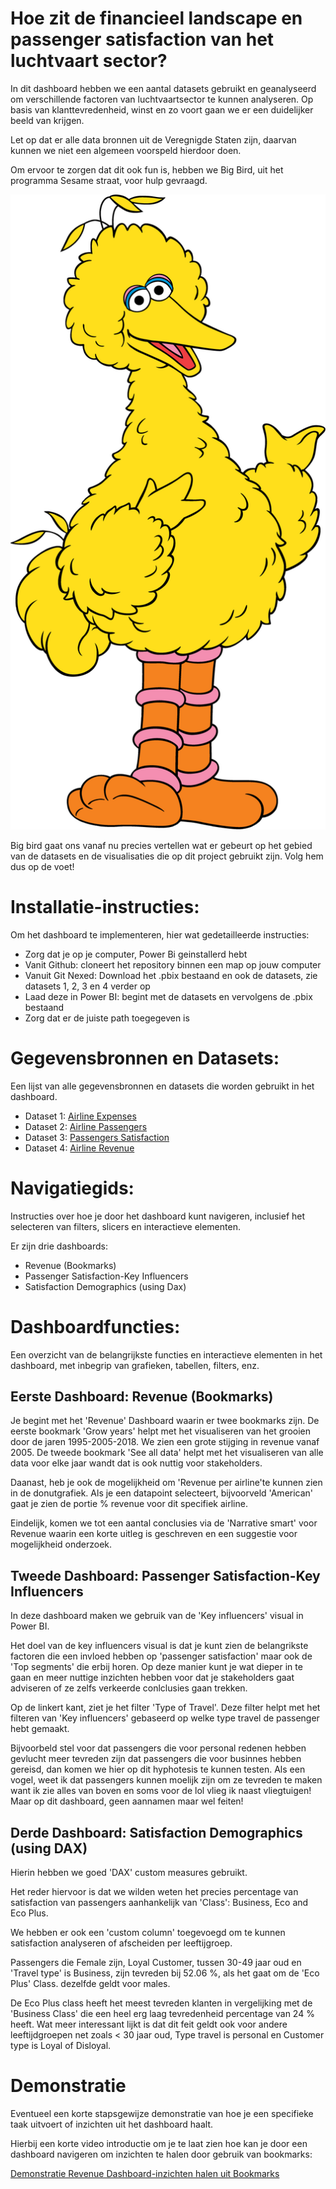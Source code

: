 
# Hoe zit de financieel landscape en passenger satisfaction van het luchtvaart sector?

In dit dashboard hebben we een aantal datasets gebruikt en geanalyseerd om verschillende factoren van luchtvaartsector te kunnen analyseren. Op basis van klanttevredenheid, winst en zo voort gaan we er een duidelijker beeld van krijgen. 

Let op dat er alle data bronnen uit de Veregnigde Staten zijn, daarvan kunnen we niet een algemeen voorspeld hierdoor doen. 

Om ervoor te zorgen dat dit ook fun is, hebben we Big Bird, uit het programma Sesame straat,  voor hulp gevraagd. 

![alt="Sesame Street Big Bird Cartoon](big_bird.png)

Big bird gaat ons vanaf nu precies vertellen wat er gebeurt op het gebied van de datasets en de visualisaties die op dit project gebruikt zijn. Volg hem dus op de voet!

# Installatie-instructies:

Om het dashboard te implementeren, hier wat gedetailleerde instructies:

- Zorg dat je op je computer, Power Bi geinstallerd hebt
- Vanit Github: cloneert het repository binnen een map op jouw computer
- Vanuit Git Nexed: Download het .pbix bestaand en ook de datasets, zie datasets 1, 2, 3 en 4 verder op
- Laad deze in Power BI: begint met de datasets en vervolgens de .pbix bestaand
- Zorg dat er de juiste path toegegeven is

# Gegevensbronnen en Datasets:

Een lijst van alle gegevensbronnen en datasets die worden gebruikt in het dashboard.

- Dataset 1: [Airline Expenses](https://www.kaggle.com/datasets/xan3011/airline-data-project-mit-1995-2019?select=airline_expenses.csv)
- Dataset 2: [Airline Passengers](https://www.kaggle.com/datasets/xan3011/airline-data-project-mit-1995-2019?select=airline_passengers.csv)
- Dataset 3: [Passengers Satisfaction](https://www.kaggle.com/datasets/teejmahal20/airline-passenger-satisfaction/)
- Dataset 4: [Airline Revenue](https://www.kaggle.com/datasets/xan3011/airline-data-project-mit-1995-2019?select=airline_revenues.csv)

# Navigatiegids:

Instructies over hoe je door het dashboard kunt navigeren, inclusief het selecteren van filters, slicers en interactieve elementen.

Er zijn drie dashboards: 
- Revenue (Bookmarks)
- Passenger Satisfaction-Key Influencers
- Satisfaction Demographics (using Dax)

# Dashboardfuncties:

Een overzicht van de belangrijkste functies en interactieve elementen in het dashboard, met inbegrip van grafieken, tabellen, filters, enz.

## Eerste Dashboard: Revenue (Bookmarks)

Je begint met het 'Revenue' Dashboard waarin er twee bookmarks zijn. De eerste bookmark 'Grow years' helpt met het visualiseren van het grooien door de jaren 1995-2005-2018. We zien een grote stijging in revenue vanaf 2005.
De tweede bookmark 'See all data' helpt met het visualiseren van alle data voor elke jaar wandt dat is ook nuttig voor stakeholders. 

Daanast, heb je ook de mogelijkheid om 'Revenue per airline'te kunnen zien in de donutgrafiek. Als je een datapoint selecteert, bijvoorveld 'American' gaat je zien de portie % revenue voor dit specifiek airline. 

Eindelijk, komen we tot een aantal conclusies via de 'Narrative smart' voor Revenue waarin een korte uitleg is geschreven en een suggestie voor mogelijkheid onderzoek. 

## Tweede Dashboard: Passenger Satisfaction-Key Influencers

In deze dashboard maken we gebruik van de 'Key influencers' visual in Power BI.

Het doel van de key influencers visual is dat je kunt zien de belangrikste factoren die een invloed hebben op 'passenger satisfaction' maar ook de 'Top segments' die erbij horen. Op deze manier kunt je wat dieper in te gaan en meer nuttige inzichten hebben voor dat je stakeholders gaat adviseren of ze zelfs verkeerde conlclusies gaan trekken. 

Op de linkert kant, ziet je het filter 'Type of Travel'. Deze filter helpt met het filteren van 'Key influencers' gebaseerd op welke type travel de passenger hebt gemaakt. 

Bijvoorbeld stel voor dat passengers die voor personal redenen hebben gevlucht meer tevreden zijn dat passengers die voor businnes hebben gereisd, dan komen we hier op dit hyphotesis te kunnen testen. Als een vogel, weet ik dat passengers kunnen moelijk zijn om ze tevreden te maken want ik zie alles van boven en soms voor de lol vlieg ik naast vliegtuigen! Maar op dit dashboard, geen aannamen maar wel feiten!

## Derde Dashboard: Satisfaction Demographics (using DAX)

Hierin hebben we goed 'DAX' custom measures gebruikt. 

Het reder hiervoor is dat we wilden weten het precies percentage van satisfaction van passengers aanhankelijk van 'Class': Business, Eco and Eco Plus. 

We hebben er ook een 'custom column' toegevoegd om te kunnen satisfaction analyseren of afscheiden per leeftijgroep. 

Passengers die Female zijn, Loyal Customer, tussen 30-49 jaar oud  en 'Travel type' is Business, zijn tevreden bij 52.06 %,  als het gaat om de 'Eco Plus' Class. dezelfde geldt voor males.

De Eco Plus class heeft het meest tevreden klanten in vergelijking met de 'Business Class' die een heel erg laag tevredenheid percentage van 24 % heeft. Wat meer interessant lijkt is dat dit feit geldt ook voor andere leeftijdgroepen net zoals < 30 jaar oud, Type travel is personal en Customer type is Loyal of Disloyal. 


# Demonstratie

Eventueel een korte stapsgewijze demonstratie van hoe je een specifieke taak uitvoert of inzichten uit het dashboard haalt.

Hierbij een korte video introductie om je te laat zien hoe kan je door een dashboard navigeren om inzichten te halen door gebruik van bookmarks:

[Demonstratie Revenue Dashboard-inzichten halen uit Bookmarks](https://youtu.be/gWAClQ5AHu4)
